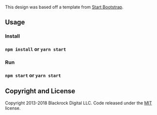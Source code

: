 This design was based off a template from [Start Bootstrap](http://startbootstrap.com/).

## Usage

### Install
### `npm install` or `yarn start`
### Run 
### `npm start` or `yarn start`

## Copyright and License

Copyright 2013-2018 Blackrock Digital LLC. Code released under the [MIT](https://github.com/cincinnaticodes/react-stylish-portfolio/blob/gh-pages/LICENSE) license.
